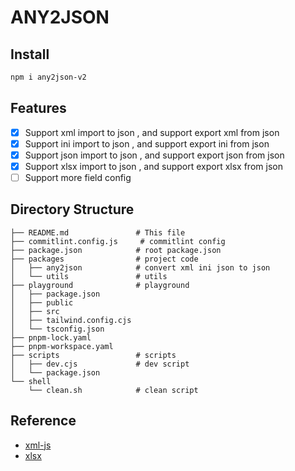 # ANY2JSON

## Install

```bash
npm i any2json-v2
```

## Features

- [x] Support xml import to json , and support export xml from json
- [x] Support ini import to json , and support export ini from json
- [x] Support json import to json , and support export json from json
- [x] Support xlsx import to json , and support export xlsx from json
- [ ] Support more field config

## Directory Structure

```
├── README.md               # This file
├── commitlint.config.js     # commitlint config
├── package.json            # root package.json
├── packages                # project code
│   ├── any2json            # convert xml ini json to json
│   └── utils               # utils
├── playground              # playground
│   ├── package.json
│   ├── public
│   ├── src
│   ├── tailwind.config.cjs
│   └── tsconfig.json
├── pnpm-lock.yaml
├── pnpm-workspace.yaml
├── scripts                 # scripts
│   ├── dev.cjs             # dev script
│   └── package.json
└── shell
    └── clean.sh            # clean script
```

## Reference

- [xml-js](https://github.com/Leonidas-from-XIV/node-xml2js)
- [xlsx](https://github.com/SheetJS/sheetjs)
